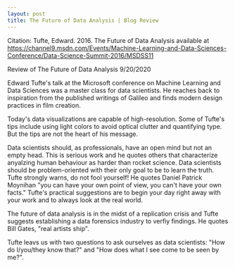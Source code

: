 ```yaml
---
layout: post
title: The Future of Data Analysis | Blog Review
---
```


Citation: Tufte, Edward. 2016. The Future of Data Analysis available at https://channel9.msdn.com/Events/Machine-Learning-and-Data-Sciences-Conference/Data-Science-Summit-2016/MSDSS11

Review of The Future of Data Analysis
9/20/2020

Edward Tufte's talk at the Microsoft conference on Machine Learning and Data Sciences was a master class for data scientists. He reaches back to inspiration from the published writings of Galileo and finds modern design practices in film creation. 

Today's data visualizations are capable of high-resolution. Some of Tufte's tips include using light colors to avoid optical clutter and quantifying type. But the tips are not the heart of his message.

Data scientists should, as professionals, have an open mind but not an empty head. This is serious work and he quotes others that characterize anyalzing human behaviour as harder than rocket science. Data scientists should be problem-oriented with their only goal to be to learn the truth. Tufte strongly warns, do not fool yourself! He quotes Daniel Patrick Moynihan "you can have your own point of view, you can't have your own facts." Tufte's practical suggestions are to begin your day right away with your work and to always look at the real world.

The future of data analysis is in the midst of a replication crisis and Tufte suggests establishing a data forensics industry to verfiy findings. He quotes Bill Gates, "real artists ship".

Tufte leavs us with two questions to ask ourselves as data scientists: "How do I/you/they know that?" and "How does what I see come to be seen by me?".

